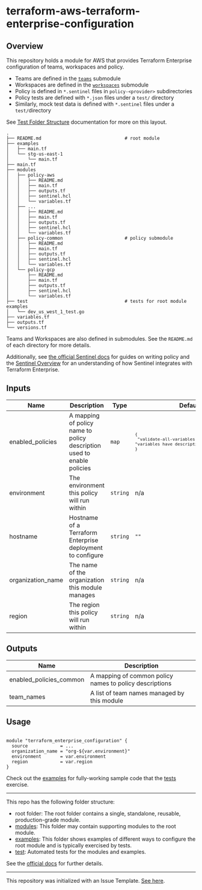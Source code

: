 # terraform-aws-terraform-enterprise-configuration

## Overview

This repository holds a module for AWS that provides Terraform Enterprise configuration of teams, workspaces and policy.

- Teams are defined in the [`teams`](./modules/teams) submodule
- Workspaces are defined in the [`workspaces`](./modules/workspaces) submodule
- Policy is defined in `*.sentinel` files in `policy-<provider>` subdirectories
- Policy tests are defined with `*.json` files under a `test/` directory
- Similarly, mock test data is defined with `*.sentinel` files under a `test/`directory

See [Test Folder Structure](https://docs.hashicorp.com/sentinel/writing/testing/#test-folder-structure) documentation for more on this layout.

```
.
├── README.md                               # root module
├── examples
│   ├── main.tf
│   └── stg-us-east-1
│       └── main.tf
├── main.tf
├── modules
│   ├── policy-aws
│   │   ├── README.md
│   │   ├── main.tf
│   │   ├── outputs.tf
│   │   ├── sentinel.hcl
│   │   └── variables.tf
│   ├── ...
│   │   ├── README.md
│   │   ├── main.tf
│   │   ├── outputs.tf
│   │   ├── sentinel.hcl
│   │   └── variables.tf
│   ├── policy-common                       # policy submodule
│   │   ├── README.md
│   │   ├── main.tf
│   │   ├── outputs.tf
│   │   ├── sentinel.hcl
│   │   └── variables.tf
│   └── policy-gcp
│       ├── README.md
│       ├── main.tf
│       ├── outputs.tf
│       ├── sentinel.hcl
│       └── variables.tf
├── test                                    # tests for root module examples
│   └── dev_us_west_1_test.go
├── variables.tf
├── outputs.tf
└── versions.tf
```

Teams and Workspaces are also defined in submodules. See the `README.md` of each directory for more details.

Additionally, see [the official Sentinel docs](https://docs.hashicorp.com/sentinel/writing/) for guides on writing policy and the [Sentinel Overview](https://www.terraform.io/docs/cloud/sentinel/index.html) for an understanding of how Sentinel integrates with Terraform Enterprise.

## Inputs

| Name | Description | Type | Default | Required |
|------|-------------|------|---------|:-----:|
| enabled\_policies | A mapping of policy name to policy description used to enable policies | `map` | <code><pre>{<br>  "validate-all-variables-have-descriptions": "variables have descriptions"<br>}<br></pre></code> | no |
| environment | The environment this policy will run within | `string` | n/a | yes |
| hostname | Hostname of a Terraform Enterprise deployment to configure | `string` | `""` | no |
| organization\_name | The name of the organization this module manages | `string` | n/a | yes |
| region | The region this policy will run within | `string` | n/a | yes |

## Outputs

| Name | Description |
|------|-------------|
| enabled\_policies\_common | A mapping of common policy names to policy descriptions |
| team\_names | A list of team names managed by this module |

## Usage

```hcl

module "terraform_enterprise_configuration" {
  source            = ...
  organization_name = "org-${var.environment}"
  environment       = var.environment
  region            = var.region
}
```

Check out the [examples](../examples) for fully-working sample code that the [tests](../test) exercise.

---

This repo has the following folder structure:

* root folder: The root folder contains a single, standalone, reusable, production-grade module.
* [modules](./modules): This folder may contain supporting modules to the root module.
* [examples](./examples): This folder shows examples of different ways to configure the root module and is typically exercised by tests.
* [test](./test): Automated tests for the modules and examples.

See the [official docs](https://www.terraform.io/docs/modules/index.html) for further details.

---

This repository was initialized with an Issue Template.
[See here](https://github.com/github-terraform-staging/terraform-aws-terraform-enterprise-policy/issues/new/choose).
